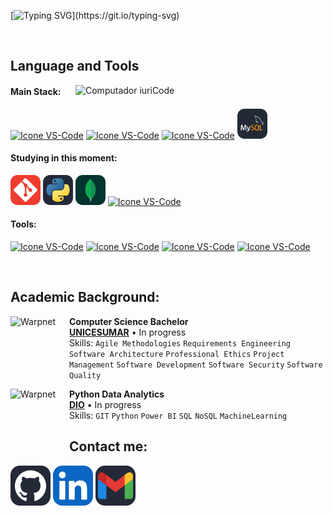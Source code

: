[![Typing SVG](https://readme-typing-svg.herokuapp.com?font=Fira+Code&pause=1000&color=8E00CE&random=false&width=435&lines=%F0%9F%94%8D+Hello+Word%2C+eu+sou+o+Jo%C3%A3o.)](https://git.io/typing-svg)

<br>

## Language and Tools

<img src="https://raw.githubusercontent.com/MicaelliMedeiros/micaellimedeiros/master/image/computer-illustration.png" min-width="400px" max-width="400px" width="400px" align="right" alt="Computador iuriCode">

#### Main Stack:
  [<img height="48px" width="48px" alt="Icone VS-Code" src="https://skillicons.dev/icons?i=html"/>](https://developer.mozilla.org/en-US/docs/Web/HTML)
  [<img height="48px" width="48px" alt="Icone VS-Code" src="https://skillicons.dev/icons?i=css"/>](https://developer.mozilla.org/en-US/docs/Web/CSS)
  [<img height="48px" width="48px" alt="Icone VS-Code" src="https://skillicons.dev/icons?i=js"/>](https://developer.mozilla.org/en-US/docs/Web/JavaScript)
  [<img height="48px" width="48px" alt="Icone VS-Code" src="https://raw.githubusercontent.com/tandpfun/skill-icons/65dea6c4eaca7da319e552c09f4cf5a9a8dab2c8/icons/MySQL-Dark.svg"/>](https://www.mysql.com/)
 


#### Studying in this moment:
  [<img height="48px" width="48px" alt="Icone VS-Code" src="https://raw.githubusercontent.com/tandpfun/skill-icons/65dea6c4eaca7da319e552c09f4cf5a9a8dab2c8/icons/Git.svg"/>](https://git.com/)
  [<img height="48px" width="48px" alt="Icone VS-Code" src="https://raw.githubusercontent.com/tandpfun/skill-icons/65dea6c4eaca7da319e552c09f4cf5a9a8dab2c8/icons/Python-Dark.svg"/>](https://www.python.org/)
  [<img height="48px" width="48px" alt="Icone VS-Code" src="https://raw.githubusercontent.com/tandpfun/skill-icons/65dea6c4eaca7da319e552c09f4cf5a9a8dab2c8/icons/MongoDB.svg"/>](https://www.mongodb.com/)
  [<img height="48px" width="48px" alt="Icone VS-Code" src="https://e7.pngegg.com/pngimages/252/727/png-clipart-power-bi-business-intelligence-microsoft-analytics-microsoft-text-rectangle-thumbnail.png"/>](https://www.microsoft.com/)

#### Tools:

  [<img height="48px" width="48px" alt="Icone VS-Code" src="https://skillicons.dev/icons?i=figma"/>](https://www.figma.com/)
  [<img height="48px" width="48px" alt="Icone VS-Code" src="https://skillicons.dev/icons?i=vscode"/>](https://code.visualstudio.com/)
  [<img height="48px" width="48px" alt="Icone VS-Code" src="https://skillicons.dev/icons?i=github"/>](https://github.com/)
  [<img height="48px" width="48px" alt="Icone VS-Code" src="https://skillicons.dev/icons?i=git"/>](https://git-scm.com/)

<br>

## Academic Background:

[<img align="left" height="94px" width="94px" alt="Warpnet" src="https://encrypted-tbn0.gstatic.com/images?q=tbn:ANd9GcSKgre8pF_nHkgpXkVtLA_GilsLiSwh53jGt8qC7P9bgg&s"/>](https://www.estacio.br/)
**Computer Science Bachelor** \
[**UNICESUMAR**](https://estacio.br/)  • In progress\
Skills: `Agile Methodologies` `Requirements Engineering` `Software Architecture` `Professional Ethics`
`Project Management` `Software Development` `Software Security` `Software Quality`

[<img align="left" height="94px" width="94px" alt="Warpnet" src="https://pbs.twimg.com/profile_images/1732082010036789248/c1VlhTHM_400x400.jpg"/>](https://www.dio.me/)
**Python Data Analytics** \
[**DIO**](https://www.dio.me/) • In progress \
Skills: `GIT` `Python` `Power BI` `SQL` `NoSQL` `MachineLearning` 
<br>

## Contact me:
<div>
<a href="https://www.github.com/JGOLIANI/" target="_blank"><img height="64px" width="64px" loading="lazy" src="https://raw.githubusercontent.com/tandpfun/skill-icons/65dea6c4eaca7da319e552c09f4cf5a9a8dab2c8/icons/Github-Dark.svg" target="_blank"></a>
<a href="https://www.linkedin.com/in/jgoliani/" target="_blank"><img height="64px" width="64px" loading="lazy" src="https://raw.githubusercontent.com/tandpfun/skill-icons/65dea6c4eaca7da319e552c09f4cf5a9a8dab2c8/icons/LinkedIn.svg" target="_blank"></a>
<a href = "mailto: jguilherme.oliani"><img height="64px" width="64px" loading="lazy" src="https://raw.githubusercontent.com/tandpfun/skill-icons/65dea6c4eaca7da319e552c09f4cf5a9a8dab2c8/icons/Gmail-Dark.svg"></a>   
</div>
